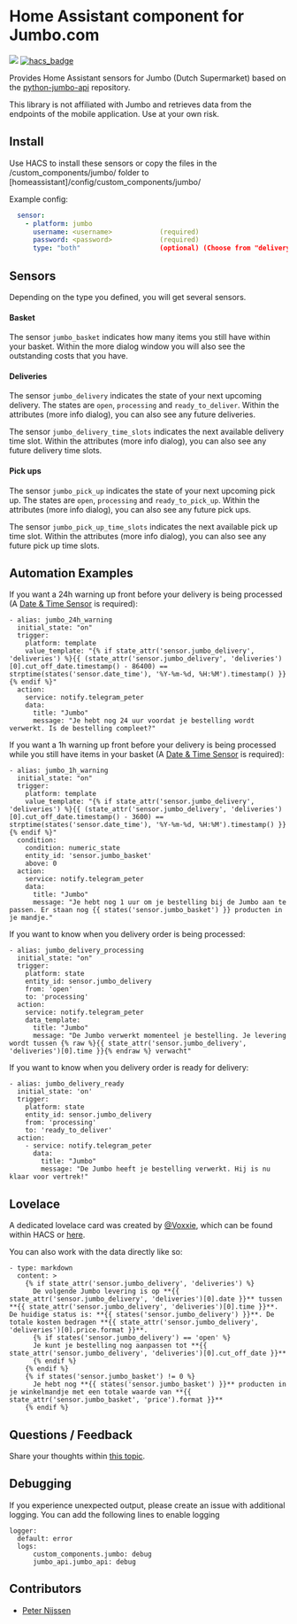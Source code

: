 # Home Assistant component for Jumbo.com


[![](https://img.shields.io/github/release/peternijssen/home-assistant-jumbo.svg?style=flat-square)](https://github.com/peternijssen/home-assistant-jumbo/releases/latest)
[![hacs_badge](https://img.shields.io/badge/HACS-Default-orange.svg)](https://github.com/custom-components/hacs) 

Provides Home Assistant sensors for Jumbo (Dutch Supermarket) based on the [python-jumbo-api](https://github.com/peternijssen/python-jumbo-api) repository.

This library is not affiliated with Jumbo and retrieves data from the endpoints of the mobile application. Use at your own risk.

## Install
Use HACS to install these sensors or copy the files in the /custom_components/jumbo/ folder to [homeassistant]/config/custom_components/jumbo/

Example config:

```yaml
  sensor:
    - platform: jumbo
      username: <username>            (required)
      password: <password>            (required)
      type: "both"                    (optional) (Choose from "delivery", "pick_up" or "both")
```

## Sensors
Depending on the type you defined, you will get several sensors.

#### Basket
The sensor `jumbo_basket` indicates how many items you still have within your basket. Within the more dialog window you will also see the outstanding costs that you have.

#### Deliveries
The sensor `jumbo_delivery` indicates the state of your next upcoming delivery. The states are `open`, `processing` and `ready_to_deliver`.
Within the attributes (more info dialog), you can also see any future deliveries.

The sensor `jumbo_delivery_time_slots` indicates the next available delivery time slot. Within the attributes (more info dialog), you can also see any future delivery time slots.

#### Pick ups
The sensor `jumbo_pick_up` indicates the state of your next upcoming pick up. The states are `open`, `processing` and `ready_to_pick_up`.
Within the attributes (more info dialog), you can also see any future pick ups.

The sensor `jumbo_pick_up_time_slots` indicates the next available pick up time slot. Within the attributes (more info dialog), you can also see any future pick up time slots.

## Automation Examples
If you want a 24h warning up front before your delivery is being processed (A [Date & Time Sensor](https://www.home-assistant.io/integrations/time_date/) is required):
```
- alias: jumbo_24h_warning
  initial_state: "on"
  trigger:
    platform: template
    value_template: "{% if state_attr('sensor.jumbo_delivery', 'deliveries') %}{{ (state_attr('sensor.jumbo_delivery', 'deliveries')[0].cut_off_date.timestamp() - 86400) == strptime(states('sensor.date_time'), '%Y-%m-%d, %H:%M').timestamp() }}{% endif %}"
  action:
    service: notify.telegram_peter
    data:
      title: "Jumbo"
      message: "Je hebt nog 24 uur voordat je bestelling wordt verwerkt. Is de bestelling compleet?"
```

If you want a 1h warning up front before your delivery is being processed while you still have items in your basket (A [Date & Time Sensor](https://www.home-assistant.io/integrations/time_date/) is required):
```
- alias: jumbo_1h_warning
  initial_state: "on"
  trigger:
    platform: template
    value_template: "{% if state_attr('sensor.jumbo_delivery', 'deliveries') %}{{ (state_attr('sensor.jumbo_delivery', 'deliveries')[0].cut_off_date.timestamp() - 3600) == strptime(states('sensor.date_time'), '%Y-%m-%d, %H:%M').timestamp() }}{% endif %}"
  condition:
    condition: numeric_state
    entity_id: 'sensor.jumbo_basket'
    above: 0
  action:
    service: notify.telegram_peter
    data:
      title: "Jumbo"
      message: "Je hebt nog 1 uur om je bestelling bij de Jumbo aan te passen. Er staan nog {{ states('sensor.jumbo_basket') }} producten in je mandje."
```

If you want to know when you delivery order is being processed:
```
- alias: jumbo_delivery_processing
  initial_state: "on"
  trigger:
    platform: state
    entity_id: sensor.jumbo_delivery
    from: 'open'
    to: 'processing'
  action:
    service: notify.telegram_peter
    data_template:
      title: "Jumbo"
      message: "De Jumbo verwerkt momenteel je bestelling. Je levering wordt tussen {% raw %}{{ state_attr('sensor.jumbo_delivery', 'deliveries')[0].time }}{% endraw %} verwacht"
```

If you want to know when you delivery order is ready for delivery:
```
- alias: jumbo_delivery_ready
  initial_state: 'on'
  trigger:
    platform: state
    entity_id: sensor.jumbo_delivery
    from: 'processing'
    to: 'ready_to_deliver'
  action:
    - service: notify.telegram_peter
      data:
        title: "Jumbo"
        message: "De Jumbo heeft je bestelling verwerkt. Hij is nu klaar voor vertrek!"
```

## Lovelace
A dedicated lovelace card was created by [@Voxxie](https://github.com/Voxxie), which can be found within HACS or [here](https://github.com/Voxxie/lovelace-jumbo-card).

You can also work with the data directly like so:
```
- type: markdown
  content: >
    {% if state_attr('sensor.jumbo_delivery', 'deliveries') %}
      De volgende Jumbo levering is op **{{ state_attr('sensor.jumbo_delivery', 'deliveries')[0].date }}** tussen **{{ state_attr('sensor.jumbo_delivery', 'deliveries')[0].time }}**. De huidige status is: **{{ states('sensor.jumbo_delivery') }}**. De totale kosten bedragen **{{ state_attr('sensor.jumbo_delivery', 'deliveries')[0].price.format }}**. 
      {% if states('sensor.jumbo_delivery') == 'open' %}
      Je kunt je bestelling nog aanpassen tot **{{ state_attr('sensor.jumbo_delivery', 'deliveries')[0].cut_off_date }}**
      {% endif %}
    {% endif %}
    {% if states('sensor.jumbo_basket') != 0 %}
      Je hebt nog **{{ states('sensor.jumbo_basket') }}** producten in je winkelmandje met een totale waarde van **{{ state_attr('sensor.jumbo_basket', 'price').format }}**
    {% endif %}
```

## Questions / Feedback
Share your thoughts within [this topic](https://community.home-assistant.io/t/jumbo-com-integration-dutch-supermarket/190438).

## Debugging
If you experience unexpected output, please create an issue with additional logging. You can add the following lines to enable logging

```
logger:
  default: error
  logs:
      custom_components.jumbo: debug
      jumbo_api.jumbo_api: debug
```

## Contributors
* [Peter Nijssen](https://github.com/peternijssen)
